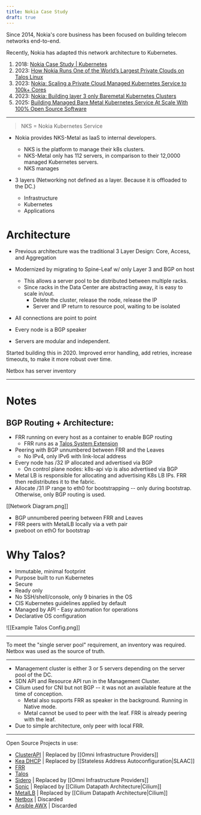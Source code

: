 ```yaml
---
title: Nokia Case Study
draft: true
---
```



Since 2014, Nokia's core business has been focused on building telecom networks end-to-end.

Recently, Nokia has adapted this network architecture to Kubernetes.

1. 2018: [Nokia Case Study | Kubernetes](https://kubernetes.io/case-studies/nokia/)
1. 2023: [How Nokia Runs One of the World’s Largest Private Clouds on Talos Linux](https://www.siderolabs.com/case-studies/how-nokia-runs-one-of-the-worlds-largest-private-clouds-on-talos-linux)
1. 2023: [Nokia: Scaling a Private Cloud Managed Kubernetes Service to 100k+ Cores](https://www.youtube.com/watch?v=lkxmO3LVCZk&list=PLSgt7RkT67fcbO5mkbB2q1mS8FjER6B0p&index=5)
1. 2023: [Nokia: Building layer 3 only Baremetal Kubernetes Clusters](https://www.youtube.com/watch?v=7prUnxglfCk)
1. 2025: [Building Managed Bare Metal Kubernetes Service At Scale With 100% Open Source Software](https://www.youtube.com/watch?v=TJThJT9Domk&list=PL09s8ZalKQe8in2Ypw7BHfTidIRpxN18w&index=23)

---

> NKS = Nokia Kubernetes Service

- Nokia provides NKS-Metal as IaaS to internal developers.
	- NKS is the platform to manage their k8s clusters.
	- NKS-Metal only has 112 servers, in comparison to their 12,0000 managed Kubernetes servers.
	- NKS manages 

- 3 layers (Networking not defined as a layer. Because it is offloaded to the DC.)
	- Infrastructure
	- Kubernetes
	- Applications


# Architecture
- Previous architecture was the traditional 3 Layer Design: Core, Access, and Aggregation
- Modernized by migrating to Spine-Leaf w/ only Layer 3 and BGP on host
	- This allows a server pool to be distributed between multiple racks.
	- Since racks in the Data Center are abstracting away, it is easy to scale in/out.
		- Delete the cluster, release the node, release the IP
		- Server and IP return to resource pool, waiting to be isolated

- All connections are point to point
- Every node is a BGP speaker
- Servers are modular and independent.

Started building this in 2020. Improved error handling, add retries, increase timeouts, to make it more robust over time.

Netbox has server inventory


---

# Notes


## BGP Routing + Architecture:
- ﻿﻿FRR running on every host as a container to enable BGP routing
	- FRR runs as a [Talos System Extension](https://github.com/abckey/frr-talos-extension)
- Peering with BGP unnumbered between FRR and the Leaves
	- No IPv4, only IPv6 with link-local address
- Every node has /32 IP allocated and advertised via BGP
	- On control plane nodes: k8s-api vip is also advertised via BGP
- Metal LB is responsible for allocating and advertising K8s LB IPs. FRR then redistributes it to the fabric.
- Allocate /31 IP range to eth0 for bootstrapping -- only during bootstrap. Otherwise, only BGP routing is used.

[[Network Diagram.png]]

- ﻿﻿BGP unnumbered peering between FRR and Leaves
- ﻿﻿FRR peers with MetalLB locally via a veth pair
- ﻿﻿pxeboot on ethO for bootstrap


# Why Talos?

- ﻿﻿Immutable, minimal footprint
- ﻿﻿Purpose built to run Kubernetes
- ﻿﻿Secure
- ﻿﻿Ready only
- ﻿﻿No SSH/shell/console, only 9 binaries in the OS
- ﻿﻿CIS Kubernetes guidelines applied by default
- ﻿﻿Managed by API - Easy automation for operations
- ﻿﻿Declarative OS configuration

![[Example Talos Config.png]]

---

To meet the "single server pool" requirement, an inventory was required. Netbox was used as the source of truth.

---

- Management cluster is either 3 or 5 servers depending on the server pool of the DC.
- SDN API and Resource API run in the Management Cluster.
- Cilium used for CNI but not BGP -- it was not an available feature at the time of conception.
	- Metal also supports FRR as speaker in the background. Running in Native mode.
	- Metal cannot be used to peer with the leaf. FRR is already peering with the leaf.
- Due to simple architecture, only peer with local FRR.

---

Open Source Projects in use:

- [ClusterAPI](https://github.com/kubernetes-sigs/cluster-api) | Replaced by [[Omni Infrastructure Providers]]
- [Kea DHCP](https://www.isc.org/kea) | Replaced by [[Stateless Address Autoconfiguration|SLAAC]]
- [FRR](https://github.com/FRRouting/frr)
- [Talos](https://github.com/siderolabs/talos)
- [Sidero](https://github.com/siderolabs/sidero) | Replaced by [[Omni Infrastructure Providers]]
- [Sonic](https://github.com/sonic-net/SONiC) | Replaced by [[Cilium Datapath Architecture|Cilium]]
- [MetalLB](https://github.com/metallb/metallb) | Replaced by [[Cilium Datapath Architecture|Cilium]]
- [Netbox](https://github.com/netbox-community/netbox) | Discarded
- [Ansible AWX](https://github.com/ansible/awx) | Discarded
